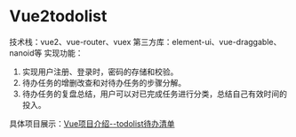 # Vue2todolist
技术栈：vue2、vue-router、vuex
第三方库：element-ui、vue-draggable、nanoid等
实现功能：
1. 实现用户注册、登录时，密码的存储和校验。
2. 待办任务的增删改查和对待办任务的步骤分解。
3. 待办任务的复盘总结，用户可以对已完成任务进行分类，总结自己有效时间的投入。

具体项目展示：[Vue项目介绍--todolist待办清单](https://blog.csdn.net/wangye135/article/details/134017329?spm=1001.2014.3001.5501)
